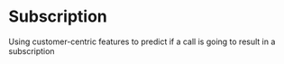 Subscription
===================================

Using customer-centric features to predict if a call is going to result in a subscription